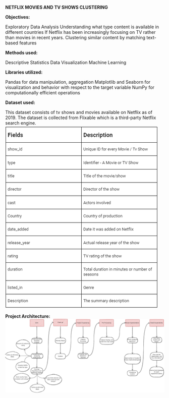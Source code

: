 **NETFLIX MOVIES AND TV SHOWS CLUSTERING**

















**Objectives:**

Exploratory Data Analysis
Understanding what type content is available in different countries
If Netflix has been increasingly focusing on TV rather than movies in recent years.
Clustering similar content by matching text-based features

**Methods used:**

Descriptive Statistics
Data Visualization
Machine Learning

**Libraries utilized:**

Pandas for data manipulation, aggregation
Matplotlib and Seaborn for visualization and behavior with respect to the target variable
NumPy for computationally efficient operations

**Dataset used:**

This dataset consists of tv shows and movies available on Netflix as of 2019. The dataset is collected from Flixable which is a third-party Netflix search engine.
![alt text](image.png)

**Project Architecture:**
![alt text](image-1.png)